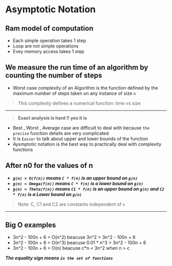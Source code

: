 # Asymptotic Notation

## Ram model of computation

- Each simple  operation takes 1 step
- Loop are not simple operations
- Evey memory access takes 1 step

## We measure the run time of an algorithm by counting the number of steps

- Worst case complexity of an Algorithm is the function defined
by the maximum number of steps taken on any instance of size `n`

> This complexity defines a numerical function: time vs size
<hr/>

> **Exact analysis is hard !! yes it is**

- Best , Worst , Average case are difficult to deal with because `the precise` function details are very complicated
- It is `Easier` to talk about upper and lower bounds of the function
- Aysmptotic notation is the best way to practically deal with complexity functions

## After n0 for the values of n

- ***`g(n) = O(f(n))` means `C * f(n)` is an upper bound on `g(n)`***
- ***`g(n) = Omega(f(n))` means `C * f(n)` is a lower bound on `g(n)`***
- ***`g(n) = Theta(f(n))` means `C1 * f(n)` is an upper bound on `g(n)` and `C2 * f(n)` is a Lower bound on `g(n)`***

> Note: C, C1 and C2 are constants independent of `n`

<hr/>

## Big O examples

- 3n^2 - 100n + 6 = O(n^2) beacuse 3n^2 > 3n^2 - 100n + 6
- 3n^2 - 100n + 6 = O(n^3) beacuse 0.01 * n^3 > 3n^2 - 100n + 6
- 3n^2 - 100n + 6 = O(n) beacuse c*n < 3n^2 when n > c

***The equality sign means `in the set of functions`***
